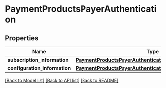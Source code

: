 # PaymentProductsPayerAuthentication

## Properties
Name | Type | Description | Notes
------------ | ------------- | ------------- | -------------
**subscription_information** | [**PaymentProductsPayerAuthenticationSubscriptionInformation**](PaymentProductsPayerAuthenticationSubscriptionInformation.md) |  | [optional] 
**configuration_information** | [**PaymentProductsPayerAuthenticationConfigurationInformation**](PaymentProductsPayerAuthenticationConfigurationInformation.md) |  | [optional] 

[[Back to Model list]](../README.md#documentation-for-models) [[Back to API list]](../README.md#documentation-for-api-endpoints) [[Back to README]](../README.md)


